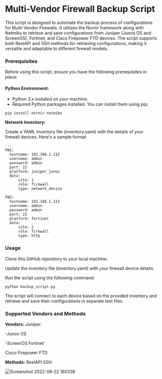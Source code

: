 # Multi-Vendor Firewall Backup Script
This script is designed to automate the backup process of configurations for Multi-Vendor Firewalls. It utilizes the Nornir framework along with Netmiko to retrieve and save configurations from Juniper (Junos OS and ScreenOS), Fortinet, and Cisco Firepower FTD devices. The script supports both RestAPI and SSH methods for retrieving configurations, making it versatile and adaptable to different firewall models.
### Prerequisites
Before using this script, ensure you have the following prerequisites in place:

#### Python Environment:

- Python 3.x installed on your machine.
- Required Python packages installed. You can install them using pip:
```console
pip install nornir netmiko
```

**Network Inventory:**

Create a YAML inventory file (inventory.yaml) with the details of your firewall devices. Here's a sample format:
```console
---
FW1:
  hostname: 192.168.1.112
  username: admin
  password: admin
  port: 22
  platform: juniper_junos
  data:
      site: 1
      role: firewall
      type: network_device

FW2:
  hostname: 192.168.1.113
  username: admin
  password: admin
  port: 22
  platform: fortinet
  data:
      site: 2
      role: firewall
      type: http
```
### Usage

Clone this GitHub repository to your local machine.

Update the inventory file (inventory.yaml) with your firewall device details.

Run the script using the following command:

```console
python backup_script.py
```
The script will connect to each device based on the provided inventory and retrieve and save their configurations in separate text files.
### Supported Vendors and Methods
**Vendors:**
Juniper:

-Junos OS

-ScreenOS
Fortinet

Cisco Firepower FTD

**Methods:**
RestAPI
SSH


![Screenshot 2022-08-22 160338](https://user-images.githubusercontent.com/75830370/185911967-e7b802ae-51a7-4643-812c-124f152bc18b.png)

